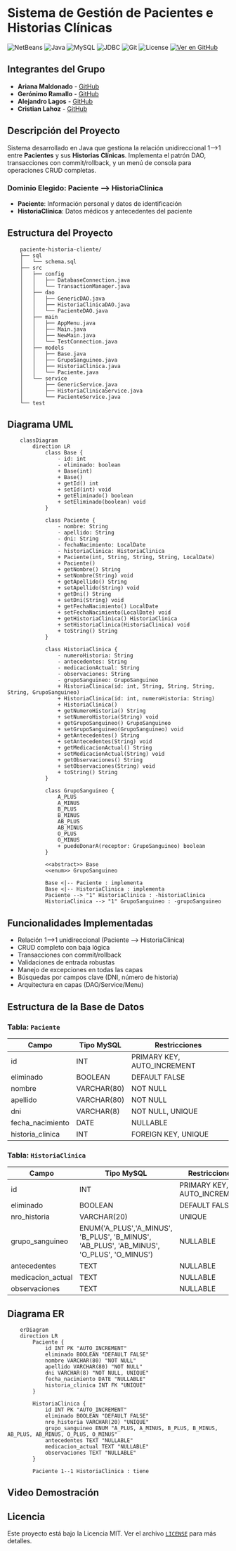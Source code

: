 # Sistema de Gestión de Pacientes e Historias Clínicas

![NetBeans](https://img.shields.io/badge/NetBeans-1B6AC6?logo=apache-netbeans-ide&logoColor=white) ![Java](https://img.shields.io/badge/Java-21.0.8.LTS-red.svg) ![MySQL](https://img.shields.io/badge/MySQL-8.0.43-blue?logo=mysql) ![JDBC](https://img.shields.io/badge/JDBC-API-orange) ![Git](https://img.shields.io/badge/Git-F05032?logo=git&logoColor=white) ![License](https://img.shields.io/badge/license-MIT-green.svg) [![Ver en GitHub](https://img.shields.io/badge/Repositorio-GitHub-black?logo=github)](https://github.com/Gerolupo12/paciente-historia-cliente)

## Integrantes del Grupo

- **Ariana Maldonado** - [GitHub](https://github.com/AriMaldo19)
- **Gerónimo Ramallo** - [GitHub](https://github.com/Gerolupo12)
- **Alejandro Lagos** - [GitHub](https://github.com/Alejandrovans)
- **Cristian Lahoz** - [GitHub](https://github.com/m415x)

## Descripción del Proyecto

Sistema desarrollado en Java que gestiona la relación unidireccional 1-->1 entre **Pacientes** y sus **Historias Clínicas**. Implementa el patrón DAO, transacciones con commit/rollback, y un menú de consola para operaciones CRUD completas.

### Dominio Elegido: Paciente --> HistoriaClínica

- **Paciente**: Información personal y datos de identificación
- **HistoriaClínica**: Datos médicos y antecedentes del paciente

## Estructura del Proyecto

```plaintext
    paciente-historia-cliente/
    ├── sql
    │   └── schema.sql
    ├── src
    │   ├── config
    │   │   ├── DatabaseConnection.java
    │   │   └── TransactionManager.java
    │   ├── dao
    │   │   ├── GenericDAO.java
    │   │   ├── HistoriaClinicaDAO.java
    │   │   └── PacienteDAO.java
    │   ├── main
    │   │   ├── AppMenu.java
    │   │   ├── Main.java
    │   │   ├── NewMain.java
    │   │   └── TestConnection.java
    │   ├── models
    │   │   ├── Base.java
    │   │   ├── GrupoSanguineo.java
    │   │   ├── HistoriaClinica.java
    │   │   └── Paciente.java
    │   └── service
    │       ├── GenericService.java
    │       ├── HistoriaClinicaService.java
    │       └── PacienteService.java
    └── test
```

## Diagrama UML

```mermaid
    classDiagram
        direction LR
            class Base {
                - id: int
                - eliminado: boolean
                + Base(int)
                + Base()
                + getId() int
                + setId(int) void
                + getEliminado() boolean
                + setEliminado(boolean) void
            }

            class Paciente {
                - nombre: String
                - apellido: String
                - dni: String
                - fechaNacimiento: LocalDate
                - historiaClinica: HistoriaClinica
                + Paciente(int, String, String, String, LocalDate)
                + Paciente()
                + getNombre() String
                + setNombre(String) void
                + getApellido() String
                + setApellido(String) void
                + getDni() String
                + setDni(String) void
                + getFechaNacimiento() LocalDate
                + setFechaNacimiento(LocalDate) void
                + getHistoriaClinica() HistoriaClinica
                + setHistoriaClinica(HistoriaClinica) void
                + toString() String
            }

            class HistoriaClinica {
                - numeroHistoria: String
                - antecedentes: String
                - medicacionActual: String
                - observaciones: String
                - grupoSanguineo: GrupoSanguineo
                + HistoriaClinica(id: int, String, String, String, String, GrupoSanguineo)
                + HistoriaClinica(id: int, numeroHistoria: String)
                + HistoriaClinica()
                + getNumeroHistoria() String
                + setNumeroHistoria(String) void
                + getGrupoSanguineo() GrupoSanguineo
                + setGrupoSanguineo(GrupoSanguineo) void
                + getAntecedentes() String
                + setAntecedentes(String) void
                + getMedicacionActual() String
                + setMedicacionActual(String) void
                + getObservaciones() String
                + setObservaciones(String) void
                + toString() String
            }

            class GrupoSanguineo {
                A_PLUS
                A_MINUS
                B_PLUS
                B_MINUS
                AB_PLUS
                AB_MINUS
                O_PLUS
                O_MINUS
                + puedeDonarA(receptor: GrupoSanguineo) boolean
            }

            <<abstract>> Base
            <<enum>> GrupoSanguineo

            Base <|-- Paciente : implementa
            Base <|-- HistoriaClinica : implementa
            Paciente --> "1" HistoriaClinica : -historiaClinica
            HistoriaClinica --> "1" GrupoSanguineo : -grupoSanguineo
```

<!-- ## Requisitos del Sistema -->

<!-- ## Instalación y Configuración -->

<!-- ## Uso de la Aplicación -->

## Funcionalidades Implementadas

- Relación 1-->1 unidireccional (Paciente --> HistoriaClinica)
- CRUD completo con baja lógica
- Transacciones con commit/rollback
- Validaciones de entrada robustas
- Manejo de excepciones en todas las capas
- Búsquedas por campos clave (DNI, número de historia)
- Arquitectura en capas (DAO/Service/Menu)

## Estructura de la Base de Datos

### Tabla: `Paciente`

| Campo            | Tipo MySQL  | Restricciones               |
| ---------------- | ----------- | --------------------------- |
| id               | INT         | PRIMARY KEY, AUTO_INCREMENT |
| eliminado        | BOOLEAN     | DEFAULT FALSE               |
| nombre           | VARCHAR(80) | NOT NULL                    |
| apellido         | VARCHAR(80) | NOT NULL                    |
| dni              | VARCHAR(8)  | NOT NULL, UNIQUE            |
| fecha_nacimiento | DATE        | NULLABLE                    |
| historia_clinica | INT         | FOREIGN KEY, UNIQUE         |

### Tabla: `HistoriaClinica`

| Campo             | Tipo MySQL                                                                                | Restricciones               |
| ----------------- | ----------------------------------------------------------------------------------------- | --------------------------- |
| id                | INT                                                                                       | PRIMARY KEY, AUTO_INCREMENT |
| eliminado         | BOOLEAN                                                                                   | DEFAULT FALSE               |
| nro_historia      | VARCHAR(20)                                                                               | UNIQUE                      |
| grupo_sanguineo   | ENUM('A_PLUS','A_MINUS', 'B_PLUS', 'B_MINUS', 'AB_PLUS', 'AB_MINUS', 'O_PLUS', 'O_MINUS') | NULLABLE                    |
| antecedentes      | TEXT                                                                                      | NULLABLE                    |
| medicacion_actual | TEXT                                                                                      | NULLABLE                    |
| observaciones     | TEXT                                                                                      | NULLABLE                    |

## Diagrama ER

```mermaid
    erDiagram
    direction LR
        Paciente {
            id INT PK "AUTO_INCREMENT"
            eliminado BOOLEAN "DEFAULT FALSE"
            nombre VARCHAR(80) "NOT NULL"
            apellido VARCHAR(80) "NOT NULL"
            dni VARCHAR(8) "NOT NULL, UNIQUE"
            fecha_nacimiento DATE "NULLABLE"
            historia_clinica INT FK "UNIQUE"
        }

        HistoriaClinica {
            id INT PK "AUTO_INCREMENT"
            eliminado BOOLEAN "DEFAULT FALSE"
            nro_historia VARCHAR(20) "UNIQUE"
            grupo_sanguineo ENUM "A_PLUS, A_MINUS, B_PLUS, B_MINUS, AB_PLUS, AB_MINUS, O_PLUS, O_MINUS"
            antecedentes TEXT "NULLABLE"
            medicacion_actual TEXT "NULLABLE"
            observaciones TEXT "NULLABLE"
        }

        Paciente 1--1 HistoriaClinica : tiene
```

## Video Demostración

<!-- [Ver video de demostración](#) (10-15 minutos) -->

## Licencia

Este proyecto está bajo la Licencia MIT. Ver el archivo [`LICENSE`](LICENSE) para más detalles.
